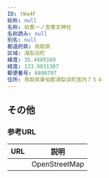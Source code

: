 ```yaml
---
ID: tWa4F
総称: null
名称: 伯耆一ノ宮倭文神社
名称読み: null
別名: null
都道府県: 鳥取県
区域: 湯梨浜町
緯度: 35.4889169
経度: 133.9031307
郵便番号: 6890707
住所: 鳥取県東伯郡湯梨浜町宮内７５４
---
```


## その他

### 参考URL

| URL | 説明          |
| --- | ------------- |
|     | OpenStreetMap |
